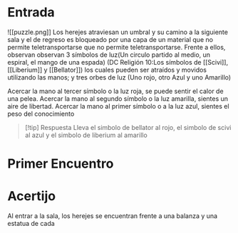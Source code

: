 # Entrada
![[puzzle.png]] Los herejes atraviesan un umbral y su camino a la siguiente sala y el de regreso es bloqueado por una capa de un material que no permite teletransportarse que no permite teletransportarse. 
Frente a ellos, observan observan 3 símbolos de luz(Un circulo partido al medio, un espiral, el mango de una espada) (DC Religión 10:Los símbolos de [[Scivi]], [[Liberium]] y [[Bellator]]) los cuales pueden ser atraídos y movidos utilizando las manos; y tres orbes de luz (Uno rojo, otro Azul y uno Amarillo)

Acercar la mano al tercer símbolo o la luz roja, se puede sentir el calor de una pelea.
Acercar la mano al segundo símbolo o la luz amarilla, sientes un aire de libertad. 
Acercar la mano al primer símbolo o a la luz azul, sientes el peso del conocimiento

>[!tip] Respuesta
>Lleva el simbolo de bellator al rojo, el simbolo de scivi al azul y el simbolo de liberium al amarillo 


# Primer Encuentro


# Acertijo
Al entrar a la sala, los herejes se encuentran frente a una balanza y una estatua de cada